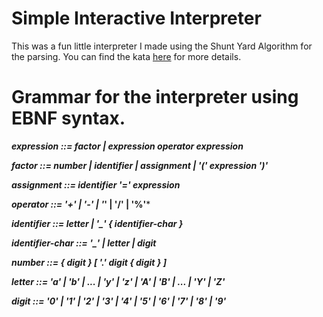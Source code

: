 # Simple Interactive Interpreter

This was a fun little interpreter I made using the Shunt Yard Algorithm for the parsing. You can find the kata [here](https://www.codewars.com/kata/53005a7b26d12be55c000243/train/javascript) for more details.

 # Grammar for the interpreter using EBNF syntax.
 
***expression      ::= factor | expression operator expression***

***factor          ::= number | identifier | assignment | '(' expression ')'***

***assignment      ::= identifier '=' expression***

***operator        ::= '+' | '-' | '*' | '/' | '%'***

***identifier      ::= letter | '_' { identifier-char }***

***identifier-char ::= '_' | letter | digit***

***number          ::= { digit } [ '.' digit { digit } ]***

***letter          ::= 'a' | 'b' | ... | 'y' | 'z' | 'A' | 'B' | ... | 'Y' | 'Z'***

***digit           ::= '0' | '1' | '2' | '3' | '4' | '5' | '6' | '7' | '8' | '9'***

